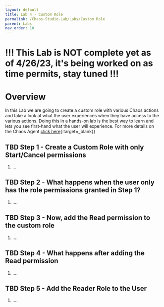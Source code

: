 ```yaml
---
layout: default
title: Lab 4 - Custom Role
permalink: /Chaos-Studio-Lab/Labs/Custom Role
parent: Labs 
nav_order: 10
---
```

# !!! This Lab is NOT complete yet as of 4/26/23, it's being worked on as time permits, stay tuned !!!

# Overview
In this Lab we are going to create a custom role with various Chaos actions and take a look at what the user experiences when they have access to the various actions.  Doing this in a hands-on lab is the best way to learn and lets you see first-hand what the user will experience. 
For more details on the Chaos Agent [click here](/esources/Chaos-Agent.md){:target=_blank}}

## TBD Step 1 - Create a Custom Role with only Start/Cancel permissions
1. ... 


## TBD Step 2 - What happens when the user only has the role permissions granted in Step 1?
1. ....


## TBD Step 3 - Now, add the Read permission to the custom role
1. ....

## TBD Step 4 - What happens after adding the Read permission
1.  ....

## TBD Step 5 - Add the Reader Role to the User
1.   ....
